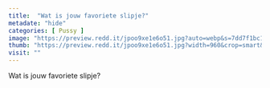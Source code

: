 ```yaml
---
title:  "Wat is jouw favoriete slipje?"
metadate: "hide"
categories: [ Pussy ]
image: "https://preview.redd.it/jpoo9xe1e6o51.jpg?auto=webp&s=7dd7f1bc1e504defc6e48d71ee8dc34e90b5250a"
thumb: "https://preview.redd.it/jpoo9xe1e6o51.jpg?width=960&crop=smart&auto=webp&s=02045ef103915a936da22a0855d5cda61118427f"
visit: ""
---
```

Wat is jouw favoriete slipje?
